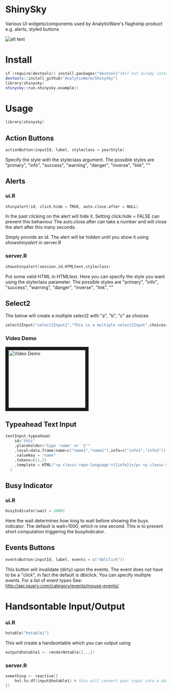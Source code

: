 ShinySky
========

Various UI widgets/components used by AnalytixWare's flaghship product e.g. alerts, styled buttons

![alt text](/screenshots/7.png?raw=true "Examples")


# Install
```s
if (require(devtools)) install.packages("devtools")#if not alrady installed
devtools::install_github("AnalytixWare/ShinySky")
library(shinysky)
shinysky::run.shinysky.example()
```

# Usage

```s
library(shinysky)
```

## Action Buttons
```s
actionButton(inputId, label, styleclass = yourStyle)
```

Specify the style with the  styleclass argument. The possible styles are "primary", "info", "success", "warning", "danger", "inverse", "link", "" 

## Alerts

### ui.R
```s
shinyalert(id, click.hide = TRUE, auto.close.after = NULL)
```

In the past clicking on the alert will hide it. Setting click.hide = FALSE can prevent this behaviour
The auto.close.after can take a number and will close the alert after this many seconds.

Simply provide an id. The alert will be hidden until you show it using _showshinyalert_ in server.R

### server.R
```s
showshinyalert(session,id,HTMLtext,styleclass)
```

Put some valid HTML in HTMLtext. Here you can specify the style you want using the styleclass parameter. The possible styles are "primary", "info", "success", "warning", "danger", "inverse", "link", "" 

## Select2
The below will create a multiple select2 with "a", "b", "c" as choices
```s
select2Input("select2Input1","This is a multiple select2Input",choices=c("a","b","c"),selected=c("b","a"))
```

### Video Demo
<a href="http://www.youtube.com/watch?feature=player_embedded&v=9T4F-j76Vf0
" target="_blank"><img src="http://img.youtube.com/vi/9T4F-j76Vf0/0.jpg" 
alt="Video Demo" width="240" height="180" border="10" /></a>

## Typeahead Text Input
```s
textInput.typeahead(
    id="thti"
    ,placeholder="type 'name' or '2'"
    ,local=data.frame(name=c("name1","name2"),info=c("info1","info2"))
    ,valueKey = "name"
    ,tokens=c(1,2)
    ,template = HTML("<p class='repo-language'>{{info}}</p> <p class='repo-name'>{{name}}</p> <p class='repo-description'>You need to learn more CSS to customize this further</p>")
  )
```

## Busy Indicator
### ui.R

```s
busyIndicator(wait = 1000)
```

Here the wait determines how long to wait before showing the buys indicator. The default is wait=1000, which is one second. This is to prevent short computation triggering the busyIndicator.

## Events Buttons

```s
eventsButton(inputId, label, events = c("dblclick"))
```

This button will invalidate (dirty) upon the events. The event does not have to be a "click", in fact the default is dblclick. You can specify multiple events. For a list of event types See: http://api.jquery.com/category/events/mouse-events/

# Handsontable Input/Output
### ui.R

```s
hotable("hotable1")
```

This will create a handsontable which you can output using 

```s
output$hotable1 <- renderHotable({...})
```

### server.R

```s
something <- reactive({
	hot.to.df(input$hotable1) # this will convert your input into a data.frame
})
```
